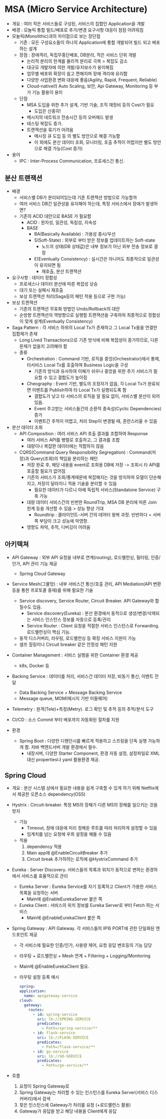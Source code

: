 # MSA (Micro Service Architecture)

- 개요 : 여러 작은 서비스들로 구성된, 서비스의 집합인 Application을 개발
- 배경 : 모놀릭 통합 빌드/배포로 추가/변경 요구사항 대응이 점점 어려워짐
- 모놀릭(Monolithic)과의 차이점으로 보는 장단점
  - 기존 : 모든 구성요소들이 하나의 Application에 통합 개발되어 빌드 되고 배포하는 설계
  - 장점 : 장애격리, 독립무중단배포, DB분리, 작은 서비스 단위 개발
    - 논리적 분리의 한계를 물리적 분리로 극복 > 복잡도 감소
    - 대규모 개발자에 의한 개발/유지보수가 용이해짐
    - 업무별 배포와 확장이 쉽고 편해지며 장애 격리에 유리함
    - 다양한 사업환경 변화 대응에 좋음(Agility, Rapid, Frequent, Reliable)
    - Cloud-native라 Auto Scaling, 보안, Api Gateway, Monitoring 등 부가 기능 활용이 용이
  - 단점
    - MSA 도입을 위한 추가 설계, 기반 기술, 조직 재정비 등의 Cost가 필요
      - 도입은 신중히!
    - 메시지의 네트워크 전송시간 등의 오버헤드 발생
    - 테스팅 복잡도 증가.
    - 트랜잭션을 묶기가 어려움
      - 메시징 큐 도입 등 의 별도 방안으로 해결 가능함
      - 이 외에도 분산 데이터 조회, 모니터링, 호출 추적이 어렵지만 별도 방안으로 해결 가능(Cost 증가)
- 용어
  - IPC : Inter-Process Communication, 프로세스간 통신.

## 분산 트랜잭션

- 배경
  - 서비스별 DB가 분리되어있는데 기존 트랜잭션 방법으로 가능할까
  - 여러 서비스 DB간 일관성을 유지해야 하는데, 특정 서비스에서 장애가 발생하면?
  - 기존의 ACID 대안으로 BASE 가 필요함
    - ACID : 원자성, 일관성, 독립성, 지속성
    - BASE
      - BA(Basically Available) : 가용성 중시/우선
      - S(Soft-State) : 외부로 부터 받은 정보를 업데이트하는 Soft-state
        - 노드의 상태(DB 상태값)은 내부 정보가 아닌 외부 전송 정보로 결정
      - E(Eventually Consistency) : 실시간은 아니어도 최종적으로 일관성이 유지되면 됨
        - 재호출, 분산 트랜잭션
- 요구사항 : 데이터 정합성
  - 프로세스나 데이터 분산에 따른 복잡성 상승
  - 대기 또는 실패시 재호출
  - 보상 트랜잭션 처리(Saga등의 패턴 적용 등으로 구현 가능)
- 보상 트랜잭션
  - 기존의 트랜잭션 무효화 방법인 Undo/Rollback의 대안
  - 순방향 트랜잭션의 역방향으로 실행할 트랜잭션을 구축하여 최종적으로 정합성이 맞게 설계(Eventually Consistency)
- Saga Pattern : 각 서비스 하위의 Local Tx가 존재하고 그 Local Tx들을 연결한 집합체가 존재
  - Long Lived Transactions으로 기존 방식에 비해 복잡성이 증가하므로, 다른 문제가 없을지 고려해야 함
  - 종류
    - Orchestration : Command 기반, 로직을 중앙(Orchestrator)에서 통제, 타서비스 Local Tx를 호출하여 Business Logic을 구성
      - 기존의 방식과 유사하여 이해가 쉬우나 중앙을 위한 추가 서비스가 필요할 수 있고 결합도가 높아짐
    - Cheography : Event 기반, 별도의 조정자가 없음, 각 Local Tx가 완료되면 이벤트를 Publish하여 타 Local Tx가 실행되도록 함
      - 결합도가 낮고 타 서비스의 로직을 알 필요 없이, 서비스별 분산이 되어 있음.
      - Event 주고받는 서비스들간의 순환적 종속성(Cyclic Dependencies) 증가
      - 이벤트간 추적이 어렵고, 처리 Step이 변경될 때, 혼란스러울 수 있음
- 분산 데이터 조회
  - API Composition : 여러 서비스 API 호출 결과를 조합하여 Response
    - 여러 서비스 API를 병렬로 호출하고, 그 결과를 조합
    - 대량이나 복잡한 데이터에는 적합하지 않음
  - CQRS(Command Query Responsibility Segregation) : Command(저장)과 Query(조회)의 책임을 분리하는 패턴
    - 저장 완료 후, 해당 내용을 event로 조회용 DB에 저장 -> 조회시 타 API를 호출할 필요가 없어짐
    - 기존의 서비스가 조회/통계때문에 복잡해지는 것을 방지하여 모델이 단순해지고, 저장이 달라지니 적용 기술을 분리할 수 있음
      - 필요한 데이터가 다르니 아예 독립적 서비스(Standalone Service) 구축 가능
    - 대량 데이터 서비스간의 빈번한 RoundTrip, MSA DB 분리에 따른 Join 한계 등을 개선할 수 있음 > 성능 향상 기대
      - Roundtrip : 클라이언트-서버 간의 데어터 왕복 과정. 빈번하다 = 서버 쪽 부담이 크고 성능에 악영향.
    - 영향도 파악, 추적, 디버깅이 어려움

## 아키텍쳐

- API Gateway : 외부 API 요청을 내부로 연계(routing), 로드밸런싱, 필터링, 인증/인가, API 관리 기능 제공
  - Spring Cloud Gateway
- Service Mesh(그물망) : 내부 서비스간 통신/호출 관리, API Mediation(API 변환등을 통한 프로토콜 중재)를 위해 필요한 기술
  - Service discovery, Service Router, Circuit Breaker. API Gateway와 합칠수도 있음.
    - Service discovery(Eureka) : 분산 환경에서 동적으로 생성/변경/삭제되는 서비스 인스턴스 정보를 자동으로 등록/관리
    - Service Router : Client 요청을 적절한 서비스 인스턴스로 Forwarding. 로드밸런싱이 핵심 기능.
  - 동적 디스커버리, 라우팅, 로드밸런싱 등 확장 서비스 지원이 가능
  - 셀프 힐링이나 Circuit breaker 같은 안정성 패턴 지원
- Container Management : 서비스 실행을 위한 Container 환경 제공
  - k8s, Docker 등
- Backing Service : 데이터를 처리, 서비스간 데이터 저장, 비동기 통신, 이벤트 전달
  - Data Backing Service + Message Backing Service
  - Message queue, MOM(메시지 기반 미들웨어)
- Telemetry : 원격(Tele)+측정(Metry). 로그 확인 및 추적 등의 추적/분석 도구
- CI/CD : 소스 Commit 부터 배포까지 자동화된 절차를 지원

- 환경
  - Spring Boot : 다양한 디펜던시를 빠르게 적용하고 스프링을 단독 실행 가능하게 함. 자바 백엔드서버 개발 환경에서 필수.
    - 내장서버, 다양한 Starter Component, 환경 자동 설정, 설정파일로 XML 대신 properties나 yaml 활용환경 제공.

## Spring Cloud

- 개요 : 분산 시스템 상에서 필요한 내용을 쉽게 구축할 수 있게 하기 위해 Netflix에서 제공한 오픈소스 dependency(OSS)
- Hystrix : Circuit-breaker. 특정 MS의 장해가 다른 MS의 장해를 일으키는 것을 방지
  - 기능
    - Timeout, 장애 대응에 미리 정해둔 루트를 따라 처리하게 설정할 수 있음
    - 임계치를 넘는 요청에 우회 설정을 해둘 수 있음
  - 적용
    1. dependency 적용
    2. Main app에 @EnableCircuitBreaker 추가
    3. Circuit break 추가하려는 로직에 @HystrixCommand 추가
- Eureka : Server Discovery. 서비스들의 목록과 위치가 동적으로 변하는 환경하에서 서비스를 효율적으로 관리
  - Eureka Server : Eureka Service를 자기 등록하고 Client가 가용한 서비스 목록을 요청하는 서버
    - Main에 @EnableEurekaServer 붙은 쪽
  - Eureka Client : 서비스의 위치 정보를 Eureka Server로 부터 Fetch 하는 서비스
    - Main에 @EnableEurekaClient 붙은 쪽
- Spring Gateway : API Gateway. 각 서비스들의 IP와 PORT에 관한 단일화된 엔드포인트 제공
  - 각 서비스에 필요한 인증/인가, 사용량 제어, 요청 응답 변조등의 기능 담당
  - 라우팅 + 로드밸런싱 + Mesh 연계 + Filtering + Logging/Monitoring
  - Main에 @EnableEurekaClient 필요.
  - 라우팅 설정 등록 예시

    ```YAML
    spring:
    application:
      name: apigateway-service
    cloud:
      gateway:
        routes:
          - id: spring-service
            uri: lb://SPRING-SERVICE
            predicates:
              - Path=/spring-service/**
          - id: flask-service
            uri: lb://FLASK-SERVICE
            predicates:
              - Path=/flask-service/**
          - id: go-service
            uri: lb://GO-SERVICE
            predicates:
              - Path=/go-service/**
    ```

- 흐름
  1. 요청이 Spring Gateway로
  2. Spring Gateway는 처리할 수 있는 인스턴스를 Eureka Server(서비스 디스커버리)에서 검색
  3. 찾은 인스턴스에 Gateway가 처리를 요청 (+로드밸런스 활용)
  4. Gateway가 응답을 받고 해당 내용을 Client에게 응답
